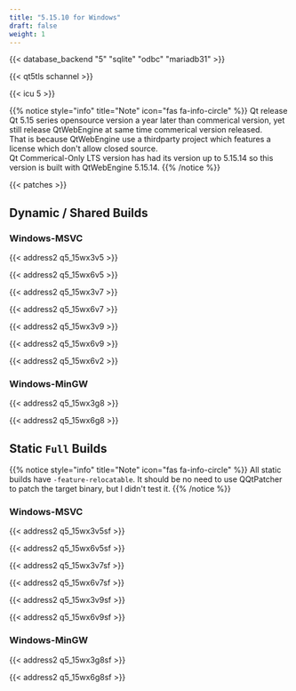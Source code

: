 ```yaml
---
title: "5.15.10 for Windows"
draft: false
weight: 1
---
```


{{< database_backend "5" "sqlite" "odbc" "mariadb31" >}}

{{< qt5tls schannel >}}

{{< icu 5 >}}

{{% notice style="info" title="Note"  icon="fas fa-info-circle" %}}
Qt release Qt 5.15 series opensource version a year later than commerical version, yet still release QtWebEngine at same time commerical version released.  
That is because QtWebEngine use a thirdparty project which features a license which don't allow closed source.  
Qt Commerical-Only LTS version has had its version up to 5.15.14 so this version is built with QtWebEngine 5.15.14.
{{% /notice %}}

{{< patches >}}

## Dynamic / Shared Builds

### Windows-MSVC

{{< address2 q5_15wx3v5 >}}

{{< address2 q5_15wx6v5 >}}

{{< address2 q5_15wx3v7 >}}

{{< address2 q5_15wx6v7 >}}

{{< address2 q5_15wx3v9 >}}

{{< address2 q5_15wx6v9 >}}

{{< address2 q5_15wx6v2 >}}

### Windows-MinGW

{{< address2 q5_15wx3g8 >}}

{{< address2 q5_15wx6g8 >}}

## Static `Full` Builds

{{% notice style="info" title="Note"  icon="fas fa-info-circle" %}}
All static builds have `-feature-relocatable`. It should be no need to use QQtPatcher to patch the target binary, but I didn't test it.
{{% /notice %}}

### Windows-MSVC

{{< address2 q5_15wx3v5sf >}}

{{< address2 q5_15wx6v5sf >}}

{{< address2 q5_15wx3v7sf >}}

{{< address2 q5_15wx6v7sf >}}

{{< address2 q5_15wx3v9sf >}}

{{< address2 q5_15wx6v9sf >}}

### Windows-MinGW

{{< address2 q5_15wx3g8sf >}}

{{< address2 q5_15wx6g8sf >}}
